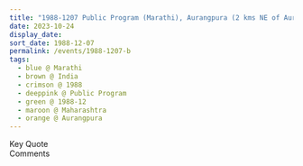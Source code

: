```yaml
---
title: "1988-1207 Public Program (Marathi), Aurangpura (2 kms NE of Aurangabad), Maharashtra, India"
date: 2023-10-24
display_date: 
sort_date: 1988-12-07
permalink: /events/1988-1207-b
tags:
  - blue @ Marathi
  - brown @ India
  - crimson @ 1988
  - deeppink @ Public Program
  - green @ 1988-12
  - maroon @ Maharashtra
  - orange @ Aurangpura
---
```


<wave-list>
  <list-title color="green" width="75">Key Quote</list-title>
  <list-item color="BlanchedAlmond"  width="200"></list-item>
  <list-item color="Lavender"></list-item>
  <list-item color="BlanchedAlmond"></list-item>
</wave-list>

<br>

<wave-list>
  <list-title color="green" width="75">Comments</list-title>
  <list-item color="BlanchedAlmond"  width="200"></list-item>
  <list-item color="Lavender"></list-item>
  <list-item color="BlanchedAlmond"></list-item>
</wave-list>
